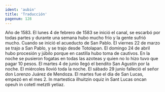 ```yaml
---
ident: 'aubin'
title: 'Traducción'
pagenum: 128
---
```

Año de 1583.
El lunes 4 de febrero de 1583 se inició el canal, se escarbó por todas partes y durante una semana hubo mucho frío y la gente sufrió mucho.
Cuando se inició el acueducto de  San Pablo.
El viernes 22 de marzo se trajo a San Pablo, y se trajo desde Totolapan.
El domingo 24 de abril hubo procesión y júbilo porque en castilla hubo toma de cautivos. En la noche se pusieron fogatas en todas las azoteas y quien no lo hizo tuvo que pagar 10 pesos.
El martes 4 de junio llegó el bendito San Agustín por la noche. El miércoles llovió toda la noche.
El sábado 29 junio falleció el señor don Lorenzo Juárez de Mendoza.
 El martes fue el día de San Lucas, empezó en el mes 2.
In martestica ilhuitzin oquiz in Sant Lucas oncan opeuh in cotetl metztli yetiaz.

